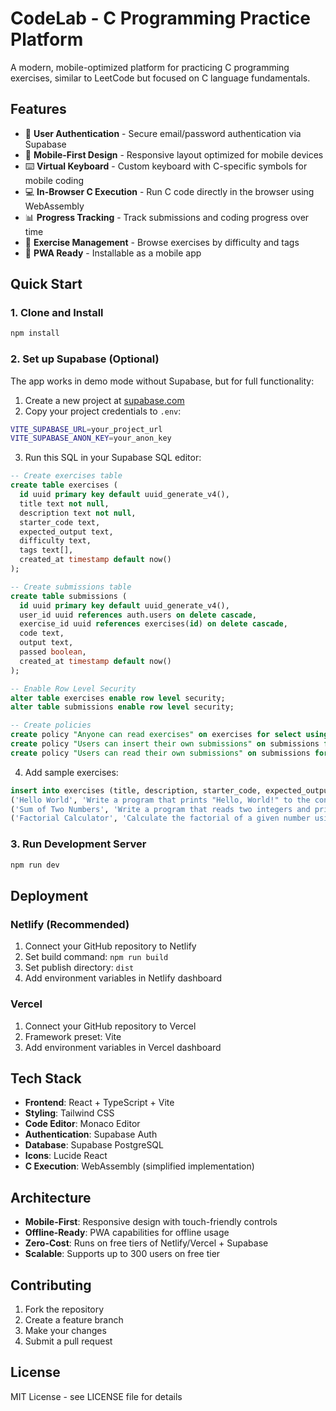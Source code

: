 # CodeLab - C Programming Practice Platform

A modern, mobile-optimized platform for practicing C programming exercises, similar to LeetCode but focused on C language fundamentals.

## Features

- 🔐 **User Authentication** - Secure email/password authentication via Supabase
- 📱 **Mobile-First Design** - Responsive layout optimized for mobile devices
- ⌨️ **Virtual Keyboard** - Custom keyboard with C-specific symbols for mobile coding
- 💻 **In-Browser C Execution** - Run C code directly in the browser using WebAssembly
- 📊 **Progress Tracking** - Track submissions and coding progress over time
- 🎯 **Exercise Management** - Browse exercises by difficulty and tags
- 📱 **PWA Ready** - Installable as a mobile app

## Quick Start

### 1. Clone and Install
```bash
npm install
```

### 2. Set up Supabase (Optional)
The app works in demo mode without Supabase, but for full functionality:

1. Create a new project at [supabase.com](https://supabase.com)
2. Copy your project credentials to `.env`:
```bash
VITE_SUPABASE_URL=your_project_url
VITE_SUPABASE_ANON_KEY=your_anon_key
```

3. Run this SQL in your Supabase SQL editor:
```sql
-- Create exercises table
create table exercises (
  id uuid primary key default uuid_generate_v4(),
  title text not null,
  description text not null,
  starter_code text,
  expected_output text,
  difficulty text,
  tags text[],
  created_at timestamp default now()
);

-- Create submissions table
create table submissions (
  id uuid primary key default uuid_generate_v4(),
  user_id uuid references auth.users on delete cascade,
  exercise_id uuid references exercises(id) on delete cascade,
  code text,
  output text,
  passed boolean,
  created_at timestamp default now()
);

-- Enable Row Level Security
alter table exercises enable row level security;
alter table submissions enable row level security;

-- Create policies
create policy "Anyone can read exercises" on exercises for select using (true);
create policy "Users can insert their own submissions" on submissions for insert with check (auth.uid() = user_id);
create policy "Users can read their own submissions" on submissions for select using (auth.uid() = user_id);
```

4. Add sample exercises:
```sql
insert into exercises (title, description, starter_code, expected_output, difficulty, tags) values
('Hello World', 'Write a program that prints "Hello, World!" to the console.', '#include <stdio.h>\n\nint main() {\n    // Write your code here\n    \n    return 0;\n}', 'Hello, World!', 'easy', '{"basics", "printf"}'),
('Sum of Two Numbers', 'Write a program that reads two integers and prints their sum.', '#include <stdio.h>\n\nint main() {\n    int a, b;\n    // Read two numbers and print their sum\n    \n    return 0;\n}', 'Sum: 8', 'easy', '{"basics", "arithmetic"}'),
('Factorial Calculator', 'Calculate the factorial of a given number using a loop.', '#include <stdio.h>\n\nint main() {\n    int n;\n    printf("Enter a number: ");\n    scanf("%d", &n);\n    \n    // Calculate factorial here\n    \n    return 0;\n}', 'Factorial of 5 is 120', 'medium', '{"loops", "arithmetic"}');
```

### 3. Run Development Server
```bash
npm run dev
```

## Deployment

### Netlify (Recommended)
1. Connect your GitHub repository to Netlify
2. Set build command: `npm run build`
3. Set publish directory: `dist`
4. Add environment variables in Netlify dashboard

### Vercel
1. Connect your GitHub repository to Vercel
2. Framework preset: Vite
3. Add environment variables in Vercel dashboard

## Tech Stack

- **Frontend**: React + TypeScript + Vite
- **Styling**: Tailwind CSS
- **Code Editor**: Monaco Editor
- **Authentication**: Supabase Auth
- **Database**: Supabase PostgreSQL
- **Icons**: Lucide React
- **C Execution**: WebAssembly (simplified implementation)

## Architecture

- **Mobile-First**: Responsive design with touch-friendly controls
- **Offline-Ready**: PWA capabilities for offline usage
- **Zero-Cost**: Runs on free tiers of Netlify/Vercel + Supabase
- **Scalable**: Supports up to 300 users on free tier

## Contributing

1. Fork the repository
2. Create a feature branch
3. Make your changes
4. Submit a pull request

## License

MIT License - see LICENSE file for details